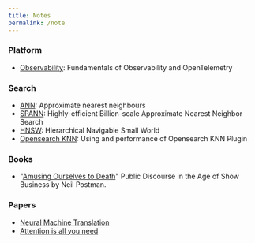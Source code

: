 ```yaml
---
title: Notes
permalink: /note
---
```


### Platform
 - [Observability](note/observability): Fundamentals of Observability and OpenTelemetry

### Search
- [ANN](note/anns): Approximate nearest neighbours
- [SPANN](note/spann): Highly-efficient Billion-scale Approximate Nearest Neighbor Search
- [HNSW](note/hnsw): Hierarchical Navigable Small World
- [Opensearch KNN](note/opensearch-knn): Using and performance of Opensearch KNN Plugin

### Books
 - "[Amusing Ourselves to Death](note/amusing-ourselves-to-death)" Public Discourse in the Age of Show Business by Neil Postman.

### Papers
 - [Neural Machine Translation](note/neural-machine-translation)
 - [Attention is all you need](note/attention-is-all-you-need)
